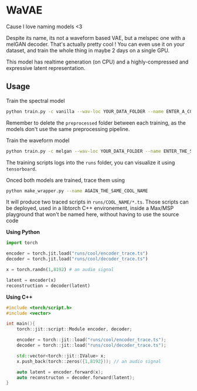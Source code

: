 # WaVAE

Cause I love naming models <3

Despite its name, its not a waveform based VAE, but a melspec one with a melGAN decoder. That's actually pretty cool ! You can even use it on your dataset, and train the whole thing in maybe 2 days on a single GPU.

This model has realtime generation (on CPU) and a highly-compressed and expressive latent representation.

## Usage

Train the spectral model
```bash
python train.py -c vanilla --wav-loc YOUR_DATA_FOLDER --name ENTER_A_COOL_NAME
```

Remember to delete the `preprocessed` folder between each training, as the models don't use the same preprocessing pipeline.

Train the waveform model
```bash
python train.py -c melgan --wav-loc YOUR_DATA_FOLDER --name ENTER_THE_SAME_COOL_NAME
```

The training scripts logs into the `runs` folder, you can visualize it using `tensorboard`.


Onced both models are trained, trace them using
```bash
python make_wrapper.py --name AGAIN_THE_SAME_COOL_NAME
```

It will produce two traced scripts in `runs/COOL_NAME/*.ts`. Those scripts can be deployed, used in a libtorch C++ environement, inside a Max/MSP playground that won't be named here, without having to use the source code

**Using Python**

```python
import torch

encoder = torch.jit.load("runs/cool/encoder_trace.ts")
decoder = torch.jit.load("runs/cool/decoder_trace.ts")

x = torch.randn(1,8192) # an audio signal

latent = encoder(x)
reconstruction = decoder(latent)
```

**Using C++**

```c++
#include <torch/script.h>
#include <vector>

int main(){
    torch::jit::script::Module encoder, decoder;

    encoder = torch::jit::load("runs/cool/encoder_trace.ts");
    decoder = torch::jit::load("runs/cool/decoder_trace.ts");

    std::vector<torch::jit::IValue> x;
    x.push_back(torch::zeros({1,8192})); // an audio signal

    auto latent = encoder.forward(x);
    auto reconstructon = decoder.forward(latent);
}
``` 